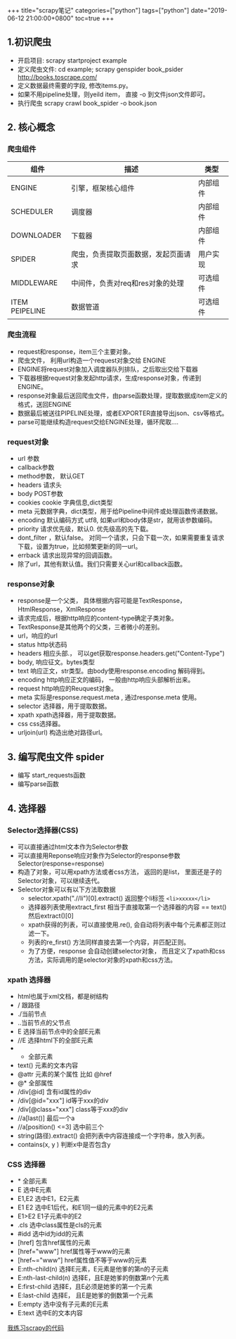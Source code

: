 +++
title="scrapy笔记"
categories=["python"] 
tags=["python"] 
date="2019-06-12 21:00:00+0800"
toc=true
+++


## 1.初识爬虫

* 开启项目: scrapy startproject example 
* 定义爬虫文件: cd example; scrapy genspider book_psider http://books.toscrape.com/
* 定义数据最终需要的字段, 修改items.py。
* 如果不用pipeline处理，则yeild item， 直接 -o 到文件json文件即可。
* 执行爬虫 scrapy crawl book_spider -o book.json

## 2. 核心概念

### 爬虫组件

|组件|描述|类型|
|-|-|-|
|ENGINE|引擎，框架核心组件|	内部组件|
|SCHEDULER|调度器|	 内部组件|
|DOWNLOADER|下载器|	内部组件|	
|SPIDER|爬虫，负责提取页面数据，发起页面请求|	用户实现|
|MIDDLEWARE|中间件，负责对req和res对象的处理|	可选组件|
|ITEM PEIPELINE|数据管道|	可选组件|

### 爬虫流程

* request和response，item三个主要对象。
* 爬虫文件， 利用url构造一个request对象交给 ENGINE
* ENGINE将request对象加入调度器队列排队，之后取出交给下载器
* 下载器根据request对象发起http请求，生成response对象，传递到ENGINE。
* response对象最后送回爬虫文件，由parse函数处理，提取数据成item定义的格式，送回ENGINE
* 数据最后被送往PIPELINE处理，或者EXPORTER直接导出json、csv等格式。
* parse可能继续构造request交给ENGINE处理，循环爬取....

### request对象

* url 参数
* callback参数
* method参数， 默认GET
* headers 请求头
* body POST参数
* cookies cookie 字典信息,dict类型
* meta 元数据字典，dict类型，用于给Pipeline中间件或处理函数传递数据。
* encoding 默认编码方式 utf8, 如果url和body体是str，就用该参数编码。
* priority 请求优先级，默认0. 优先级高的先下载。
* dont_filter ，默认false。 对同一个请求，只会下载一次，如果需要重复请求下载，设置为true，比如频繁更新的同一url。
* errback 请求出现异常的回调函数。
* 除了url，其他有默认值。我们只需要关心url和callback函数。

### response对象

* response是一个父类， 具体根据内容可能是TextResponse，HtmlResponse，XmlResponse
* 请求完成后，根据http响应的content-type确定子类对象。
* TextResponse是其他两个的父类，三者微小的差别。
* url，响应的url
* status http状态码
* headers 相应头部.， 可以get获取response.headers.get("Content-Type")
* body, 响应征文。bytes类型
* text 响应正文，str类型。由body使用response.encoding 解码得到。
* encoding http响应正文的编码， 一般由http响应头部解析出来。
* request http响应的Reuquest对象。
* meta  实际是response.request.meta , 通过response.meta 使用。
* selector 选择器，用于提取数据。
* xpath xpath选择器，用于提取数据。
* css css选择器。
* urljoin(url) 构造出绝对路径url。


## 3. 编写爬虫文件 spider

* 编写 start_requests函数
* 编写parse函数

## 4. 选择器

### Selector选择器(CSS)

   * 可以直接通过html文本作为Selector参数
   * 可以直接用Reponse响应对象作为Selector的response参数 Selector(response=response)
   * 构造了对象，可以用xpath方法或者css方法， 返回的是list， 里面还是子的Selector对象，可以继续迭代。
   * Selector对象可以有以下方法取数据
       * selector.xpath(".//li")[0].extract() 返回整个li标签  `<li>xxxxx</li>`
       * 选择器列表使用extract_first 相当于直接取第一个选择器的内容 == text() 然后extract()[0]
       * xpath获得的列表，可以直接使用.re(), 会自动将列表中每个元素都正则过滤一下。
       * 列表的re_first() 方法同样直接去第一个内容，并匹配正则。
       * 为了方便，response 会自动创建selector对象， 而且定义了xpath和css方法，实际调用的是selector对象的xpath和css方法。

### xpath 选择器

   * html也属于xml文档，都是树结构
   * / 跟路径
   * ./当前节点
   * ..当前节点的父节点
   * E 选择当前节点中的全部E元素
   * //E 选择html下的全部E元素
   * * 全部元素
   * text() 元素的文本内容
   * @attr 元素的某个属性 比如 @href
   * @* 全部属性
   * /div[@id] 含有id属性的div
   * /div[@id="xxx"] id等于xxx的div
   * /div[@class="xxx"] class等于xxx的div
   * //a[last()] 最后一个a
   * //a[position() <=3] 选中前三个
   * string(路径).extract() 会把列表中内容连接成一个字符串，放入列表。
   * contains(x, y ) 判断x中是否包含y

### CSS 选择器
   * \* 全部元素
   * E 选中E元素
   * E1,E2 选中E1，E2元素
   * E1 E2 选中E1后代，和E1同一级的元素中的E2元素
   * E1>E2 E1子元素中的E2
   * .cls 选中class属性是cls的元素
   * #idd 选中id为idd的元素
   * [href] 包含href属性的元素
   * [href="www"] href属性等于www的元素
   * [href~="www"] href属性值不等于www的元素
   * E:nth-child(n) 选择E元素，E元素是他爹的第n的子元素
   * E:nth-last-child(n)  选择E，且E是她爹的倒数第n个元素
   * E:first-child 选择E，且E必须是她爹的第一个元素
   * E:last-child 选择E， 且E是她爹的倒数第一个元素
   * E:empty  选中没有子元素的E元素
   * E:text 选中E的文本内容
   
<a href="https://github.com/wedvefv/scrapy_example">我练习scrapy的代码 </a>